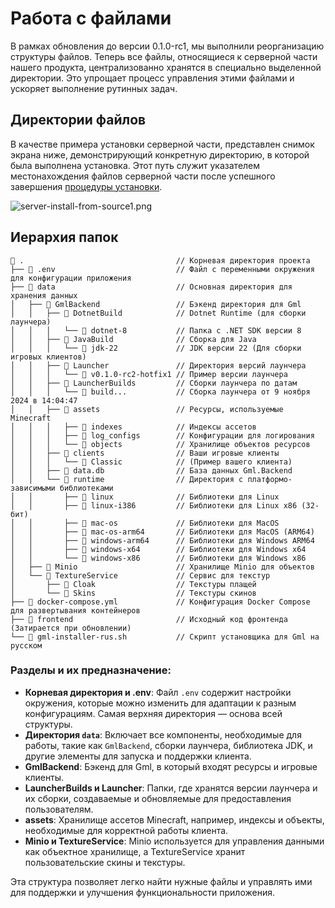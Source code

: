# Работа с файлами

В рамках обновления до версии 0.1.0-rc1, мы выполнили реорганизацию структуры файлов. Теперь все файлы, относящиеся к
серверной части нашего продукта, централизованно хранятся в специально выделенной директории. Это упрощает процесс
управления этими файлами и ускоряет выполнение рутинных задач.

## Директории файлов

В качестве примера установки серверной части, представлен снимок экрана ниже, демонстрирующий конкретную директорию, в
которой была выполнена установка. Этот путь служит указателем местонахождения файлов серверной части после успешного
завершения [процедуры установки](server-install-home.topic).

![server-install-from-source1.png](server-install-from-source1.png)

## Иерархия папок

```
📂 .                                  // Корневая директория проекта
├── 📄 .env                           // Файл с переменными окружения для конфигурации приложения
├── 📂 data                           // Основная директория для хранения данных
│   ├── 📂 GmlBackend                 // Бэкенд директория для Gml
│   │   ├── 📂 DotnetBuild            // Dotnet Runtime (для сборки лаунчера)
│   │   │   └── 📁 dotnet-8           // Папка с .NET SDK версии 8
│   │   ├── 📂 JavaBuild              // Сборка для Java
│   │   │   └── 📁 jdk-22             // JDK версии 22 (Для сборки игровых клиентов)
│   │   ├── 📂 Launcher               // Директория версий лаунчера 
│   │   │   └── 📁 v0.1.0-rc2-hotfix1 // Пример версии лаунчера
│   │   ├── 📂 LauncherBuilds         // Сборки лаунчера по датам
│   │   │   └── 📁 build...           // Сборка лаунчера от 9 ноября 2024 в 14:04:47
│   │   ├── 📂 assets                 // Ресурсы, используемые Minecraft
│   │   │   ├── 📁 indexes            // Индексы ассетов
│   │   │   ├── 📁 log_configs        // Конфигурации для логирования
│   │   │   └── 📁 objects            // Хранилище объектов ресурсов
│   │   ├── 📂 clients                // Ваши игровые клиенты
│   │   │   └── 📁 Classic            // (Пример вашего клиента)
│   │   ├── 📄 data.db                // База данных Gml.Backend
│   │   └── 📂 runtime                // Директория с платформо-зависимыми библиотеками
│   │       ├── 📁 linux              // Библиотеки для Linux
│   │       ├── 📁 linux-i386         // Библиотеки для Linux x86 (32-бит)
│   │       ├── 📁 mac-os             // Библиотеки для MacOS
│   │       ├── 📁 mac-os-arm64       // Библиотеки для MacOS (ARM64)
│   │       ├── 📁 windows-arm64      // Библиотеки для Windows ARM64
│   │       ├── 📁 windows-x64        // Библиотеки для Windows x64
│   │       └── 📁 windows-x86        // Библиотеки для Windows x86
│   ├── 📂 Minio                      // Хранилище Minio для объектов
│   └── 📂 TextureService             // Сервис для текстур
│       ├── 📁 Cloak                  // Текстуры плащей
│       └── 📂 Skins                  // Текстуры скинов
├── 📄 docker-compose.yml             // Конфигурация Docker Compose для развертывания контейнеров
├── 📂 frontend                       // Исходный код фронтенда (Затирается при обновлении)
└── 📄 gml-installer-rus.sh           // Скрипт установщика для Gml на русском

```

### Разделы и их предназначение:

- **Корневая директория и .env**: Файл `.env` содержит настройки окружения, которые можно изменить для адаптации к
  разным конфигурациям. Самая верхняя директория — основа всей структуры.
- **Директория `data`**: Включает все компоненты, необходимые для работы, такие как `GmlBackend`, сборки лаунчера,
  библиотека JDK, и другие элементы для запуска и поддержки клиента.
- **GmlBackend**: Бэкенд для Gml, в который входят ресурсы и игровые клиенты.
- **LauncherBuilds и Launcher**: Папки, где хранятся версии лаунчера и их сборки, создаваемые и обновляемые для
  предоставления пользователям.
- **assets**: Хранилище ассетов Minecraft, например, индексы и объекты, необходимые для корректной работы клиента.
- **Minio и TextureService**: Minio используется для управления данными как объектное хранилище, а TextureService хранит
  пользовательские скины и текстуры.

Эта структура позволяет легко найти нужные файлы и управлять ими для поддержки и улучшения функциональности приложения.